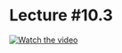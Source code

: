 # Lecture #10.3

[![Watch the video](https://img.youtube.com/vi/pWSDCGNq3s0/0.jpg)](https://www.youtube.com/watch?v=pWSDCGNq3s0&list=PLoROMvodv4rPzLcXBhbCFt8ahPrQGFSmN&index=36)
